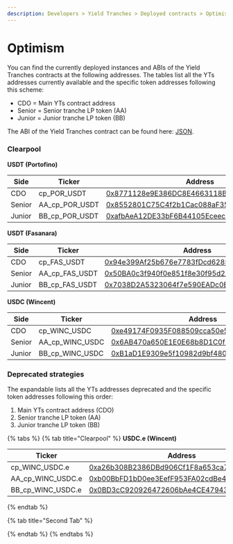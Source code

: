 ```yaml
---
description: Developers > Yield Tranches > Deployed contracts > Optimism
---
```


# Optimism

You can find the currently deployed instances and ABIs of the Yield Tranches contracts at the following addresses. The tables list all the YTs addresses currently available and the specific token addresses following this scheme:&#x20;

* CDO = Main YTs contract address
* Senior = Senior tranche LP token (AA)
* Junior = Junior tranche LP token (BB)

The ABI of the Yield Tranches contract can be found here: [JSON](https://github.com/Idle-Labs/idle-tranches/blob/master/abi/IdleCDO.json).

### Clearpool

**USDT (Portofino)**

<table><thead><tr><th width="98.33333333333331">Side</th><th width="197">Ticker</th><th>Address</th></tr></thead><tbody><tr><td>CDO</td><td>cp_POR_USDT</td><td><a href="https://optimistic.etherscan.io/address/0x8771128e9E386DC8E4663118BB11EA3DE910e528">0x8771128e9E386DC8E4663118BB11EA3DE910e528</a></td></tr><tr><td>Senior</td><td>AA_cp_POR_USDT</td><td><a href="https://optimistic.etherscan.io/address/0x8552801C75C4f2b1Cac088aF352193858B201D4E">0x8552801C75C4f2b1Cac088aF352193858B201D4E</a></td></tr><tr><td>Junior</td><td>BB_cp_POR_USDT</td><td><a href="https://optimistic.etherscan.io/address/0xafbAeA12DE33bF6B44105Eceecec24B29163077c">0xafbAeA12DE33bF6B44105Eceecec24B29163077c</a></td></tr></tbody></table>

**USDT (Fasanara)**

<table><thead><tr><th width="98.33333333333331">Side</th><th width="197">Ticker</th><th>Address</th></tr></thead><tbody><tr><td>CDO</td><td>cp_FAS_USDT</td><td><a href="https://optimistic.etherscan.io/address/0x94e399Af25b676e7783fDcd62854221e67566b7f">0x94e399Af25b676e7783fDcd62854221e67566b7f</a></td></tr><tr><td>Senior</td><td>AA_cp_FAS_USDT</td><td><a href="https://optimistic.etherscan.io/address/0x50ba0c3f940f0e851f8e30f95d2a839216ec5ec9">0x50BA0c3f940f0e851f8e30f95d2A839216EC5eC9</a></td></tr><tr><td>Junior</td><td>BB_cp_FAS_USDT</td><td><a href="https://optimistic.etherscan.io/address/0x7038d2a5323064f7e590eadc0e8833f2613f6317">0x7038D2A5323064f7e590EADc0E8833F2613F6317</a></td></tr></tbody></table>

**USDC (Wincent)**

<table><thead><tr><th width="98.33333333333331">Side</th><th width="197">Ticker</th><th>Address</th></tr></thead><tbody><tr><td>CDO</td><td>cp_WINC_USDC</td><td><a href="https://optimistic.etherscan.io/address/0xe49174f0935f088509cca50e54024f6f8a6e08dd">0xe49174F0935F088509cca50e54024F6f8a6E08Dd</a></td></tr><tr><td>Senior</td><td>AA_cp_WINC_USDC</td><td><a href="https://optimistic.etherscan.io/address/0x6ab470a650e1e0e68b8d1c0f154e78ca1a7147bf">0x6AB470a650E1E0E68b8D1C0f154E78ca1a7147BF</a></td></tr><tr><td>Junior</td><td>BB_cp_WINC_USDC</td><td><a href="https://optimistic.etherscan.io/address/0xb1ad1e9309e5f10982d9bf480bc241580ccc4b02">0xB1aD1E9309e5f10982d9bf480bC241580ccc4b02</a></td></tr></tbody></table>

### Deprecated strategies

The expandable lists all the YTs addresses deprecated and the specific token addresses following this order:&#x20;

1. Main YTs contract address (CDO)
2. Senior tranche LP token (AA)
3. Junior tranche LP token (BB)

{% tabs %}
{% tab title="Clearpool" %}
**USDC.e (Wincent)**

<table><thead><tr><th width="211">Ticker</th><th>Address</th></tr></thead><tbody><tr><td>cp_WINC_USDC.e</td><td><a href="https://optimistic.etherscan.io/address/0xa26b308B2386DBd906Cf1F8a653ca7d758f301B3">0xa26b308B2386DBd906Cf1F8a653ca7d758f301B3</a></td></tr><tr><td>AA_cp_WINC_USDC.e</td><td><a href="https://optimistic.etherscan.io/address/0xb00BbFD1bD0ee3EefF953FA02cdBe4A55BaaC55f">0xb00BbFD1bD0ee3EefF953FA02cdBe4A55BaaC55f</a></td></tr><tr><td>BB_cp_WINC_USDC.e</td><td><a href="https://optimistic.etherscan.io/token/0x0BD3cC920926472606bAe4CE479430df18E99F75">0x0BD3cC920926472606bAe4CE479430df18E99F75</a></td></tr></tbody></table>
{% endtab %}

{% tab title="Second Tab" %}

{% endtab %}
{% endtabs %}
